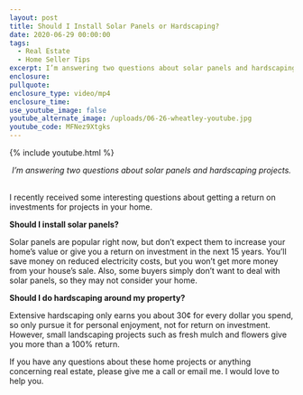 ```yaml
---
layout: post
title: Should I Install Solar Panels or Hardscaping?
date: 2020-06-29 00:00:00
tags:
  - Real Estate
  - Home Seller Tips
excerpt: I’m answering two questions about solar panels and hardscaping projects.
enclosure:
pullquote:
enclosure_type: video/mp4
enclosure_time:
use_youtube_image: false
youtube_alternate_image: /uploads/06-26-wheatley-youtube.jpg
youtube_code: MFNez9Xtgks
---
```


{% include youtube.html %}

<center><em>I&rsquo;m answering two questions about solar panels and hardscaping projects.</em></center>

<br>I recently received some interesting questions about getting a return on investments for projects in your home.

**Should I install solar panels?**

Solar panels are popular right now, but don’t expect them to increase your home’s value or give you a return on investment in the next 15 years. You’ll save money on reduced electricity costs, but you won’t get more money from your house’s sale. Also, some buyers simply don’t want to deal with solar panels, so they may not consider your home.

**Should I do hardscaping around my property?**

Extensive hardscaping only earns you about 30¢ for every dollar you spend, so only pursue it for personal enjoyment, not for return on investment. However, small landscaping projects such as fresh mulch and flowers give you more than a 100% return.

If you have any questions about these home projects or anything concerning real estate, please give me a call or email me. I would love to help you.

&nbsp;